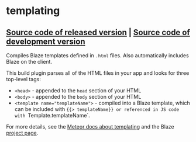 # templating
[Source code of released version](https://github.com/meteor/meteor/tree/master/packages/templating) | [Source code of development version](https://github.com/meteor/meteor/tree/master/packages/templating)
---

Compiles Blaze templates defined in `.html` files. Also automatically includes Blaze on the client.

This build plugin parses all of the HTML files in your app and looks for three top-level tags:

- `<head>` - appended to the `head` section of your HTML
- `<body>` - appended to the `body` section of your HTML
- `<template name="templateName">` - compiled into a Blaze template, which can be included with `{{> templateName}} or referenced in JS code with `Template.templateName`.

For more details, see the [Meteor docs about
templating](http://docs.meteor.com/#/full/livehtmltemplates) and the Blaze
[project page](https://www.meteor.com/blaze).
